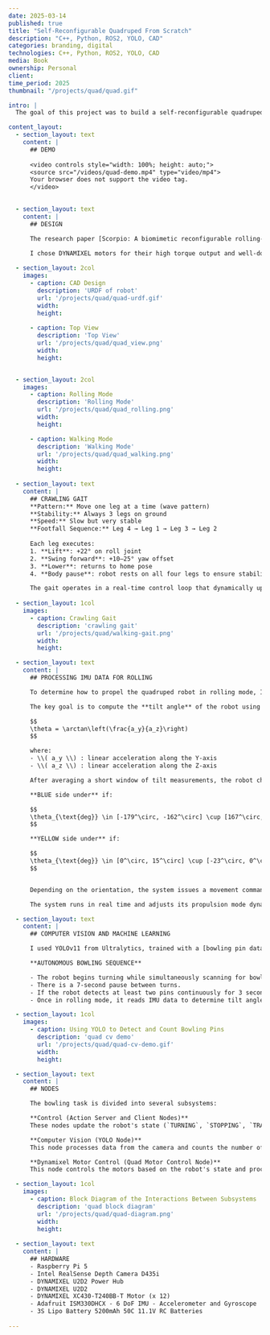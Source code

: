 ```yaml
---
date: 2025-03-14
published: true
title: "Self-Reconfigurable Quadruped From Scratch"
description: "C++, Python, ROS2, YOLO, CAD"
categories: branding, digital
technologies: C++, Python, ROS2, YOLO, CAD
media: Book
ownership: Personal
client:
time_period: 2025
thumbnail: "/projects/quad/quad.gif"

intro: |
  The goal of this project was to build a self-reconfigurable quadruped capable of switching between walking and rolling modes. I also integrated ROS2 and YOLO to support a computer vision task.

content_layout:
  - section_layout: text  
    content: |
      ## DEMO
      
      <video controls style="width: 100%; height: auto;">
      <source src="/videos/quad-demo.mp4" type="video/mp4">
      Your browser does not support the video tag.
      </video>
      

  - section_layout: text
    content: |
      ## DESIGN

      The research paper [Scorpio: A biomimetic reconfigurable rolling-crawling robot](https://www.researchgate.net/publication/309273470_Scorpio_A_biomimetic_reconfigurable_rolling-crawling_robot) inspired the design of my robot, which I fully modeled in OnShape.
      
      I chose DYNAMIXEL motors for their high torque output and well-documented ROS2 integration. For the microcontroller, I used the Raspberry Pi 5, which supports Ubuntu and runs ROS2 efficiently.

  - section_layout: 2col
    images:
      - caption: CAD Design
        description: 'URDF of robot'
        url: '/projects/quad/quad-urdf.gif'
        width:
        height:
      
      - caption: Top View
        description: 'Top View'
        url: '/projects/quad/quad_view.png'
        width:
        height:


  - section_layout: 2col
    images:
      - caption: Rolling Mode
        description: 'Rolling Mode'
        url: '/projects/quad/quad_rolling.png'
        width:
        height:

      - caption: Walking Mode
        description: 'Walking Mode'
        url: '/projects/quad/quad_walking.png'
        width:
        height:
  
  - section_layout: text
    content: |
      ## CRAWLING GAIT
      **Pattern:** Move one leg at a time (wave pattern)  
      **Stability:** Always 3 legs on ground  
      **Speed:** Slow but very stable      
      **Footfall Sequence:** Leg 4 → Leg 1 → Leg 3 → Leg 2
      
      Each leg executes:
      1. **Lift**: +22° on roll joint
      2. **Swing forward**: +10–25° yaw offset
      3. **Lower**: returns to home pose
      4. **Body pause**: robot rests on all four legs to ensure stability

      The gait operates in a real-time control loop that dynamically updates motor positions.
  
  - section_layout: 1col
    images:
      - caption: Crawling Gait
        description: 'crawling gait'
        url: '/projects/quad/walking-gait.png'
        width:
        height:

  - section_layout: text
    content: |
      ## PROCESSING IMU DATA FOR ROLLING

      To determine how to propel the quadruped robot in rolling mode, I process accelerometer and gyroscope data from the ISM330DHCX sensor via I²C on a Raspberry Pi 5.

      The key goal is to compute the **tilt angle** of the robot using acceleration in the Y and Z axes:

      $$
      \theta = \arctan\left(\frac{a_y}{a_z}\right)
      $$

      where:
      - \\( a_y \\) : linear acceleration along the Y-axis  
      - \\( a_z \\) : linear acceleration along the Z-axis

      After averaging a short window of tilt measurements, the robot checks if the orientation falls within certain thresholds:

      **BLUE side under** if:

      $$
      \theta_{\text{deg}} \in [-179^\circ, -162^\circ] \cup [167^\circ, 179^\circ]
      $$

      **YELLOW side under** if:

      $$
      \theta_{\text{deg}} \in [0^\circ, 15^\circ] \cup [-23^\circ, 0^\circ]
      $$


      Depending on the orientation, the system issues a movement command like to roll forward with YELLOW side propulsion or roll forward with BLUE side propulsion.

      The system runs in real time and adjusts its propulsion mode dynamically based on IMU feedback.

  - section_layout: text
    content: |
      ## COMPUTER VISION AND MACHINE LEARNING

      I used YOLOv11 from Ultralytics, trained with a [bowling pin dataset](https://universe.roboflow.com/lsc-kik8c/bowling-pin-detection) to improve robustness. Since the model does not perform as well on blue bowling pins, I added a second red bowling pin to help the robot correctly transform when it is facing the center between the pins.

      **AUTONOMOUS BOWLING SEQUENCE**

      - The robot begins turning while simultaneously scanning for bowling pins. 
      - There is a 7-second pause between turns.
      - If the robot detects at least two pins continuously for 3 seconds, it transitions to rolling mode.
      - Once in rolling mode, it reads IMU data to determine tilt angles around the X-axis before rolling forward.

  - section_layout: 1col
    images:
      - caption: Using YOLO to Detect and Count Bowling Pins
        description: 'quad cv demo'
        url: '/projects/quad/quad-cv-demo.gif'
        width:
        height:

  - section_layout: text
    content: |
      ## NODES

      The bowling task is divided into several subsystems:

      **Control (Action Server and Client Nodes)**  
      These nodes update the robot's state (`TURNING`, `STOPPING`, `TRANSFORM TO ROLLING`, `ROLLING`, etc.) based on the number of detected bowling pins and publish the corresponding robot configuration for the Motor Control Node to set the DXL motors.

      **Computer Vision (YOLO Node)**  
      This node processes data from the camera and counts the number of bowling pins, publishing the result to a topic.

      **Dynamixel Motor Control (Quad Motor Control Node)**  
      This node controls the motors based on the robot's state and processes IMU data to determine tilt angles during ROLLING mode.

  - section_layout: 1col
    images:
      - caption: Block Diagram of the Interactions Between Subsystems
        description: 'quad block diagram'
        url: '/projects/quad/quad-diagram.png'
        width:
        height:
  
  - section_layout: text
    content: |
      ## HARDWARE
      - Raspberry Pi 5
      - Intel RealSense Depth Camera D435i
      - DYNAMIXEL U2D2 Power Hub
      - DYNAMIXEL U2D2
      - DYNAMIXEL XC430-T240BB-T Motor (x 12)
      - Adafruit ISM330DHCX - 6 DoF IMU - Accelerometer and Gyroscope
      - 3S Lipo Battery 5200mAh 50C 11.1V RC Batteries
  
---
```


